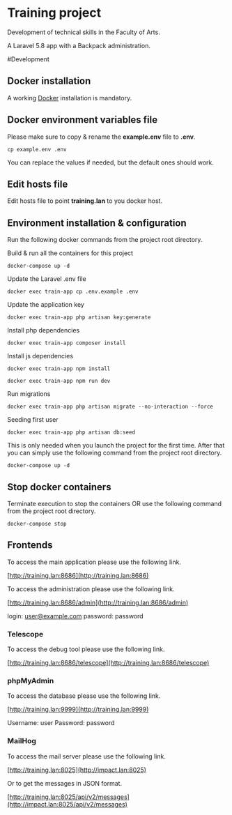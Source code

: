 # Training project

Development of technical skills in the Faculty of Arts.

A Laravel 5.8 app with a Backpack administration.

#Development

## Docker installation

A working [Docker](https://docs.docker.com/engine/installation/) installation is mandatory.

## Docker environment variables file

Please make sure to copy & rename the **example.env** file to **.env**.

``cp example.env .env``

You can replace the values if needed, but the default ones should work.

## Edit hosts file

Edit hosts file to point **training.lan** to you docker host.

## Environment installation & configuration

Run the following docker commands from the project root directory.

Build & run all the containers for this project

``docker-compose up -d``

Update the Laravel .env file

``docker exec train-app cp .env.example .env``

Update the application key

``docker exec train-app php artisan key:generate``

Install php dependencies

``docker exec train-app composer install``

Install js dependencies

``docker exec train-app npm install``

``docker exec train-app npm run dev``

Run migrations

``docker exec train-app php artisan migrate --no-interaction --force``

Seeding first user

``docker exec train-app php artisan db:seed`` 

This is only needed when you launch the project for the first time. After that you can simply use the following command from the project root directory.

``docker-compose up -d``

## Stop docker containers

Terminate execution to stop the containers OR use the following command from the project root directory.

``docker-compose stop``

## Frontends

To access the main application please use the following link.

[http://training.lan:8686](http://training.lan:8686)

To access the administration please use the following link.

[http://training.lan:8686/admin](http://training.lan:8686/admin)

login: user@example.com
password: password

### Telescope

To access the debug tool please use the following link.

[http://training.lan:8686/telescope](http://training.lan:8686/telescope)

### phpMyAdmin

To access the database please use the following link.

[http://training.lan:9999](http://training.lan:9999)

Username: user
Password: password

### MailHog

To access the mail server please use the following link.

[http://training.lan:8025](http://impact.lan:8025)

Or to get the messages in JSON format.

[http://training.lan:8025/api/v2/messages](http://impact.lan:8025/api/v2/messages)
